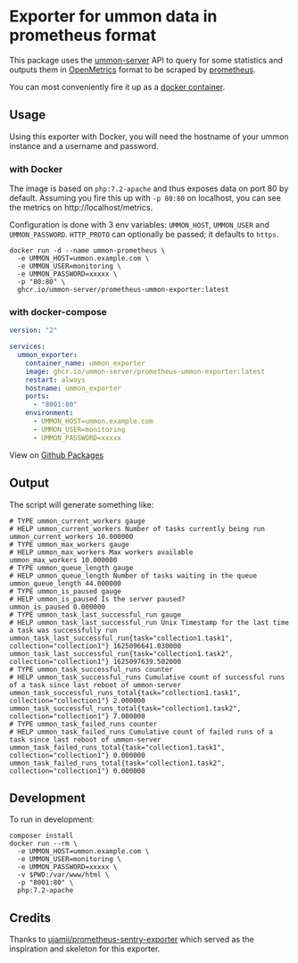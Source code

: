 # Exporter for ummon data in prometheus format

This package uses the [ummon-server](https://github.com/ummon-server/ummon-server/) API to query for some statistics and outputs them in [OpenMetrics](https://github.com/OpenObservability/OpenMetrics) format to be scraped by [prometheus](https://prometheus.io/).

You can most conveniently fire it up as a [docker container](#with-docker).

## Usage

Using this exporter with Docker, you will need the hostname of your ummon instance and a username and password.

### with Docker

The image is based on `php:7.2-apache` and thus exposes data on port 80 by default. Assuming you fire this up with `-p 80:80` on localhost, you can see the metrics on http://localhost/metrics.

Configuration is done with 3 env variables: `UMMON_HOST`, `UMMON_USER` and `UMMON_PASSWORD`. `HTTP_PROTO` can optionally be passed; it defaults to `https`.

```shell
docker run -d --name ummon-prometheus \
  -e UMMON_HOST=ummon.example.com \
  -e UMMON_USER=monitoring \
  -e UMMON_PASSWORD=xxxxx \
  -p "80:80" \
  ghcr.io/ummon-server/prometheus-ummon-exporter:latest
```
### with docker-compose
```yaml
version: "2"

services:
  ummon_exporter:
    container_name: ummon_exporter
    image: ghcr.io/ummon-server/prometheus-ummon-exporter:latest
    restart: always
    hostname: ummon_exporter
    ports:
      - "8001:80"
    environment:
      - UMMON_HOST=ummon.example.com
      - UMMON_USER=monitoring
      - UMMON_PASSWORD=xxxxx
```

View on [Github Packages](https://github.com/ummon-server/prometheus-ummon-exporter/pkgs/container/prometheus-ummon-exporter)

## Output

The script will generate something like:

```prometheus
# TYPE ummon_current_workers gauge
# HELP ummon_current_workers Number of tasks currently being run
ummon_current_workers 10.000000
# TYPE ummon_max_workers gauge
# HELP ummon_max_workers Max workers available
ummon_max_workers 10.000000
# TYPE ummon_queue_length gauge
# HELP ummon_queue_length Number of tasks waiting in the queue
ummon_queue_length 44.000000
# TYPE ummon_is_paused gauge
# HELP ummon_is_paused Is the server paused?
ummon_is_paused 0.000000
# TYPE ummon_task_last_successful_run gauge
# HELP ummon_task_last_successful_run Unix Timestamp for the last time a task was successfully run
ummon_task_last_successful_run{task="collection1.task1", collection="collection1"} 1625096641.030000
ummon_task_last_successful_run{task="collection1.task2", collection="collection1"} 1625097639.502000
# TYPE ummon_task_successful_runs counter
# HELP ummon_task_successful_runs Cumulative count of successful runs of a task since last reboot of ummon-server
ummon_task_successful_runs_total{task="collection1.task1", collection="collection1"} 2.000000
ummon_task_successful_runs_total{task="collection1.task2", collection="collection1"} 7.000000
# TYPE ummon_task_failed_runs counter
# HELP ummon_task_failed_runs Cumulative count of failed runs of a task since last reboot of ummon-server
ummon_task_failed_runs_total{task="collection1.task1", collection="collection1"} 0.000000
ummon_task_failed_runs_total{task="collection1.task2", collection="collection1"} 0.000000
```

## Development
To run in development:

```shell
composer install
docker run --rm \
  -e UMMON_HOST=ummon.example.com \
  -e UMMON_USER=monitoring \
  -e UMMON_PASSWORD=xxxxx \
  -v $PWD:/var/www/html \
  -p "8001:80" \
  php:7.2-apache
```


## Credits
Thanks to [ujamii/prometheus-sentry-exporter](https://github.com/ujamii/prometheus-sentry-exporter) which served as the inspiration and skeleton for this exporter.
